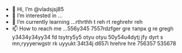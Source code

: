 - 👋 Hi, I’m @vladsjsj85
- 👀 I’m interested in ...
- 🌱 I’m currently learning ...rthrthh t reh rt reghrehr reh
- 📫 How to reach me ...556y345 7557rdzfger gre тапрк g re gregh y3434y34yy34  fd tsytry5y5 otyu otyu
50y54u4dytj jfy dyrt s mn,ryyyerwgstr rk uyyukt 34t34j d657i hrehre hre  756357 535678 
<!---hrttrthf dsffk ret
vladsjsj85/vladsjsj85 is a ✨ special ✨ repository because its `README.md` (this file) appears on your GitHub profile.
You can click the Preview link to take a look at your changes.
--->
